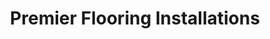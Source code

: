 ---
title: "Premier Flooring Installations"
url: /celina/premier-flooring-installations/
shop: flooring
---